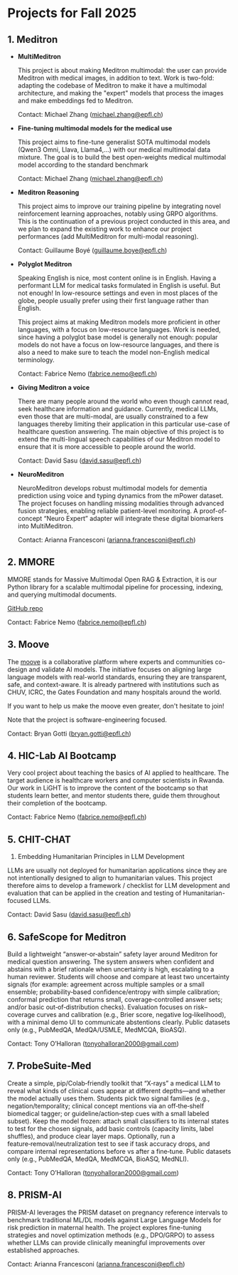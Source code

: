# Projects for Fall 2025

## 1. Meditron

- **MultiMeditron**

  This project is about making Meditron multimodal: the user can provide Meditron with medical images, in addition to text. Work is two-fold: adapting the codebase of Meditron to make it have a multimodal architecture, and making the "expert" models that process the images and make embeddings fed to Meditron.

  Contact: Michael Zhang (michael.zhang@epfl.ch)

- **Fine-tuning multimodal models for the medical use**

  This project aims to fine-tune generalist SOTA multimodal models (Qwen3 Omni, Llava, Llama4,...) with our medical multimodal data mixture. The goal is to build the best open-weights medical multimodal model according to the standard benchmark

  Contact: Michael Zhang (michael.zhang@epfl.ch)

- **Meditron Reasoning**

  This project aims to improve our training pipeline by integrating novel reinforcement learning approaches, notably using GRPO algorithms. This is the continuation of a previous project conducted in this area, and we plan to expand the existing work to enhance our project performances (add MultiMeditron for multi-modal reasoning).

  Contact: Guillaume Boyé (guillaume.boye@epfl.ch)

- **Polyglot Meditron**

  Speaking English is nice, most content online is in English. Having a performant LLM for medical tasks formulated in English is useful. But not enough! In low-resource settings and even in most places of the globe, people usually prefer using their first language rather than English.

  This project aims at making Meditron models more proficient in other languages, with a focus on low-resource languages. Work is needed, since having a polyglot base model is generally not enough: popular models do not have a focus on low-resource languages, and there is also a need to make sure to teach the model non-English medical terminology.

  Contact: Fabrice Nemo (fabrice.nemo@epfl.ch)

- **Giving Meditron a voice**

  There are many people around the world who even though cannot read, seek healthcare information and guidance. Currently, medical LLMs, even those that are multi-modal, are usually constrained to a few languages thereby limiting their application in this particular use-case of healthcare question answering. The main objective of this project is to extend the multi-lingual speech capabilities of our Meditron model to ensure that it is more accessible to people around the world.

  Contact: David Sasu (david.sasu@epfl.ch)

- **NeuroMeditron**

  NeuroMeditron develops robust multimodal models for dementia prediction using voice and typing dynamics from the mPower dataset. The project focuses on handling missing modalities through advanced fusion strategies, enabling reliable patient-level monitoring. A proof-of-concept “Neuro Expert” adapter will integrate these digital biomarkers into MultiMeditron.

  Contact: Arianna Francesconi (arianna.francesconi@epfl.ch)

## 2. MMORE

  MMORE stands for Massive Multimodal Open RAG & Extraction, it is our Python library for a scalable multimodal pipeline for processing, indexing, and querying multimodal documents.

  [GitHub repo](https://github.com/swiss-ai/mmore)

  Contact: Fabrice Nemo (fabrice.nemo@epfl.ch)

## 3. Moove

  The [moove](https://jointhemoove.org) is a collaborative platform where experts and communities co-design and validate AI models. The initiative focuses on aligning large language models with real-world standards, ensuring they are transparent, safe, and context-aware. It is already partnered with institutions such as CHUV, ICRC, the Gates Foundation and many hospitals around the world.

  If you want to help us make the moove even greater, don't hesitate to join!

  Note that the project is software-engineering focused.

Contact: Bryan Gotti (bryan.gotti@epfl.ch)

## 4. HIC-Lab AI Bootcamp

Very cool project about teaching the basics of AI applied to healthcare. The target audience is healthcare workers and computer scientists in Rwanda. Our work in LiGHT is to improve the content of the bootcamp so that students learn better, and mentor students there, guide them throughout their completion of the bootcamp.

Contact: Fabrice Nemo (fabrice.nemo@epfl.ch)

## 5. CHIT-CHAT
1. Embedding Humanitarian Principles in LLM Development

LLMs are usually not deployed for humanitarian applications since they are not intentionally designed to align to humanitarian values. This project therefore aims to develop a framework / checklist for LLM development and evaluation that can be applied in the creation and testing of Humanitarian-focused LLMs.

Contact: David Sasu (david.sasu@epfl.ch)

## 6. SafeScope for Meditron

Build a lightweight “answer‑or‑abstain” safety layer around Meditron for medical question answering. The system answers when confident and abstains with a brief rationale when uncertainty is high, escalating to a human reviewer. Students will choose and compare at least two uncertainty signals (for example: agreement across multiple samples or a small ensemble; probability‑based confidence/entropy with simple calibration; conformal prediction that returns small, coverage‑controlled answer sets; and/or basic out‑of‑distribution checks). Evaluation focuses on risk–coverage curves and calibration (e.g., Brier score, negative log‑likelihood), with a minimal demo UI to communicate abstentions clearly. Public datasets only (e.g., PubMedQA, MedQA/USMLE, MedMCQA, BioASQ).

Contact: Tony O’Halloran (tonyohalloran2000@gmail.com)

## 7. ProbeSuite‑Med

Create a simple, pip/Colab‑friendly toolkit that “X‑rays” a medical LLM to reveal what kinds of clinical cues appear at different depths—and whether the model actually uses them. Students pick two signal families (e.g., negation/temporality; clinical concept mentions via an off‑the‑shelf biomedical tagger; or guideline/action‑step cues with a small labeled subset). Keep the model frozen: attach small classifiers to its internal states to test for the chosen signals, add basic controls (capacity limits, label shuffles), and produce clear layer maps. Optionally, run a feature‑removal/neutralization test to see if task accuracy drops, and compare internal representations before vs after a fine‑tune. Public datasets only (e.g., PubMedQA, MedQA, MedMCQA, BioASQ, MedNLI).

Contact: Tony O’Halloran (tonyohalloran2000@gmail.com)

## 8. PRISM-AI

PRISM-AI leverages the PRISM dataset on pregnancy reference intervals to benchmark traditional ML/DL models against Large Language Models for risk prediction in maternal health. The project explores fine-tuning strategies and novel optimization methods (e.g., DPO/GRPO) to assess whether LLMs can provide clinically meaningful improvements over established approaches.

Contact: Arianna Francesconi (arianna.francesconi@epfl.ch)

